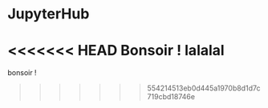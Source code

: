 # JupyterHub

<<<<<<< HEAD
Bonsoir ! lalalal
=======
bonsoir !
>>>>>>> 554214513eb0d445a1970b8d1d7c719cbd18746e
